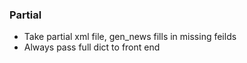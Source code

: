### Partial
- Take partial xml file, gen_news fills in missing feilds
- Always pass full dict to front end